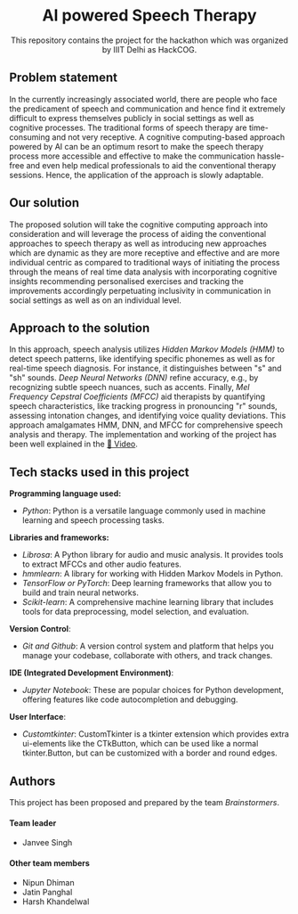 <div align="center">
<h1>AI powered Speech Therapy</h1>
This repository contains the project for the hackathon which was organized by IIIT Delhi as HackCOG.
</div>

## Problem statement
In the currently increasingly associated world, there are people who face the predicament of speech and communication and hence find it extremely difficult to express themselves publicly in social settings as well as cognitive processes. The traditional forms of speech therapy are time-consuming and not very receptive. A cognitive computing-based approach powered by AI can be an optimum resort to make the speech therapy process more accessible and effective to make the communication hassle-free and even help medical professionals to aid the conventional therapy sessions. Hence, the application of the approach is slowly adaptable.

## Our solution
The proposed solution will take the cognitive computing approach into consideration and will leverage the process of aiding the conventional approaches to speech therapy as well as introducing new approaches which are dynamic as they are more receptive and effective and are more individual centric as compared to traditional ways of initiating the process through the means of real time data analysis with incorporating cognitive insights recommending personalised exercises and tracking the improvements accordingly perpetuating inclusivity in communication in social settings as well as on an individual level.

## Approach to the solution
In this approach, speech analysis utilizes *Hidden Markov Models (HMM)* to detect speech patterns, like identifying specific phonemes as well as for real-time speech diagnosis. For instance, it distinguishes between "s" and "sh" sounds. *Deep Neural Networks (DNN)* refine accuracy, e.g., by recognizing subtle speech nuances, such as accents. Finally, *Mel Frequency Cepstral Coefficients (MFCC)* aid therapists by quantifying speech characteristics, like tracking progress in pronouncing "r" sounds, assessing intonation changes, and identifying voice quality deviations. This approach amalgamates HMM, DNN, and MFCC for comprehensive speech analysis and therapy. The implementation and working of the project has been well explained in the [🔗 Video]().

## Tech stacks used in this project
**Programming language used:**
- *Python*: Python is a versatile language commonly used in machine learning and speech processing tasks.

**Libraries and frameworks:**
- *Librosa*: A Python library for audio and music analysis. It provides tools to extract MFCCs and other audio features.
- *hmmlearn*: A library for working with Hidden Markov Models in Python.
- *TensorFlow or PyTorch*: Deep learning frameworks that allow you to build and train neural networks.
- *Scikit-learn*: A comprehensive machine learning library that includes tools for data preprocessing, model selection, and evaluation.

**Version Control**:
- *Git and Github*: A version control system and platform that helps you manage your codebase, collaborate with others, and track changes.

**IDE (Integrated Development Environment)**:
- *Jupyter Notebook*: These are popular choices for Python development, offering features like code autocompletion and debugging.

**User Interface**:
- *Customtkinter*: CustomTkinter is a tkinter extension which provides extra ui-elements like the CTkButton, which can be used like a normal tkinter.Button, but can be customized with a border and round edges.
## Authors
This project has been proposed and prepared by the team *Brainstormers*.
#### Team leader
* Janvee Singh
#### Other team members
* Nipun Dhiman
* Jatin Panghal
* Harsh Khandelwal
